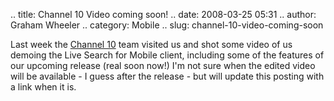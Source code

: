 .. title: Channel 10 Video coming soon!
.. date: 2008-03-25 05:31
.. author: Graham Wheeler
.. category: Mobile
.. slug: channel-10-video-coming-soon

Last week the [Channel 10](http://on10.net/) team visited us and shot
some video of us demoing the Live Search for Mobile client, including
some of the features of our upcoming release (real soon now!) I'm not
sure when the edited video will be available - I guess after the
release - but will update this posting with a link when it is.
